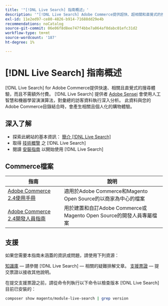 ```yaml
---
title: '"[!DNL Live Search] 指南概述」'
description: '"[!DNL Live Search] Adobe Commerce提供超快、超相關和直覺式的搜尋體驗。」'
exl-id: 11e2ed97-ce80-4826-b914-71688dd29e4b
recommendations: noCatalog
source-git-commit: 06e06f8d8ee747f4bbe7a064af0dabc01efc31d2
workflow-type: tm+mt
source-wordcount: '187'
ht-degree: 1%

---
```


# [!DNL Live Search] 指南概述

[!DNL Live Search] for Adobe Commerce提供快速、相關且直覺式的搜尋體驗，而且不需額外付費。 [!DNL Live Search] 提供者 [Adobe Sensei](https://www.adobe.com/sensei.html) 會使用人工智慧和機器學習演演算法，對彙總的訪客資料執行深入分析。 此資料與您的Adobe Commerce目錄結合時，會產生相關且個人化的購物體驗。

## 深入了解

* 探索此網站的基本資訊： [簡介 [!DNL Live Search]](overview.md)
* 取得 [技術概覽](technical-overview.md) 之 [!DNL Live Search]
* 閱讀 [安裝指南](install.md) 以開始使用 [!DNL Live Search]

## Commerce檔案

| 指南 | 說明 |
|------ | ----------- |
| [Adobe Commerce 2.4使用手冊](https://experienceleague.adobe.com/docs/commerce.html) | 適用於Adobe Commerce和Magento Open Source的以商家為中心的檔案 |
| [Adobe Commerce 2.4開發人員指南](https://developer.adobe.com/commerce/docs) | 用於建置和自訂Adobe Commerce或Magento Open Source的開發人員專屬檔案 |

## 支援

如果您需要本指南未涵蓋的資訊或問題，請使用下列資源：

[知識庫](https://experienceleague.adobe.com/docs/commerce-knowledge-base/kb/overview.html)  — 請參閱 [!DNL Live Search] — 相關的疑難排解文章。
[支援票證](https://experienceleague.adobe.com/docs/commerce-knowledge-base/kb/help-center-guide/magento-help-center-user-guide.html#submit-ticket)  — 提交票證以接收其他說明。

在提交支援票證之前，請從命令列執行以下命令以檢查版本 [!DNL Live Search] 目前已安裝的：

```bash
composer show magento/module-live-search | grep version
```
